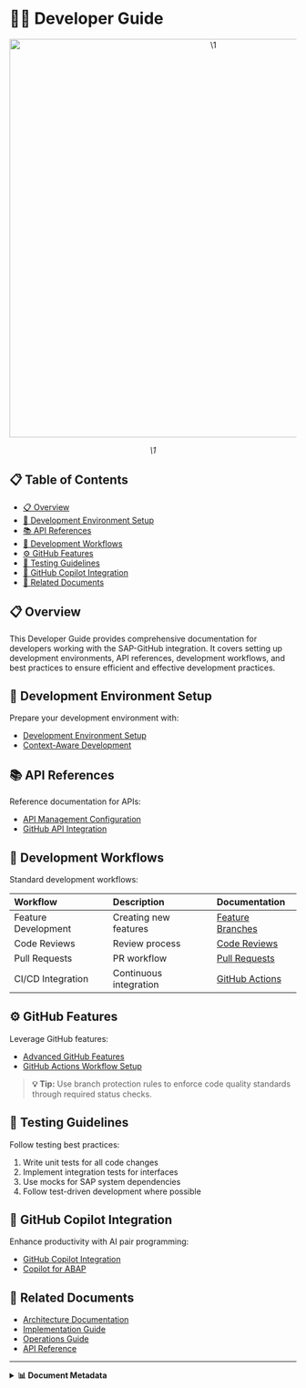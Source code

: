 # 👨‍💻 Developer Guide

<div align="center" class="svg-container">
  <!-- Using both object and img as fallback for maximum compatibility -->
  <object type="image/svg+xml" data="\1" style="width: 700px; max-width: 100%;" aria-label="\1">
    <img src="\1" alt="\1" width="700" />
  </object>
  
  *\1*
</div>

## 📋 Table of Contents

- [📋 Overview](#-overview)
- [🔧 Development Environment Setup](#-development-environment-setup)
- [📚 API References](#-api-references)
- [🔄 Development Workflows](#-development-workflows)
- [⚙️ GitHub Features](#️-github-features)
- [🧪 Testing Guidelines](#-testing-guidelines)
- [🧠 GitHub Copilot Integration](#-github-copilot-integration)
- [🔗 Related Documents](#-related-documents)

## 📋 Overview

This Developer Guide provides comprehensive documentation for developers working with the SAP-GitHub integration. It covers setting up development environments, API references, development workflows, and best practices to ensure efficient and effective development practices.

## 🔧 Development Environment Setup

Prepare your development environment with:

- [Development Environment Setup](./dev-environment-setup.md)
- [Context-Aware Development](./context-aware-development.md)

## 📚 API References

Reference documentation for APIs:

- [API Management Configuration](./api-management/configuration.md)
- [GitHub API Integration](./github/actions-workflow-setup.md)

## 🔄 Development Workflows

Standard development workflows:

| Workflow | Description | Documentation |
|:---------|:------------|:--------------|
| Feature Development | Creating new features | [Feature Branches](../2-implementation-guide/tutorials/development/feature-branches.md) |
| Code Reviews | Review process | [Code Reviews](../2-implementation-guide/tutorials/development/code-reviews.md) |
| Pull Requests | PR workflow | [Pull Requests](../2-implementation-guide/tutorials/development/pull-requests.md) |
| CI/CD Integration | Continuous integration | [GitHub Actions](../2-implementation-guide/github-setup/workflow-guide.md) |

## ⚙️ GitHub Features

Leverage GitHub features:

- [Advanced GitHub Features](./advanced-github-features.md)
- [GitHub Actions Workflow Setup](./github/actions-workflow-setup.md)

> **💡 Tip:** Use branch protection rules to enforce code quality standards through required status checks.

## 🧪 Testing Guidelines

Follow testing best practices:

1. Write unit tests for all code changes
2. Implement integration tests for interfaces
3. Use mocks for SAP system dependencies
4. Follow test-driven development where possible

## 🧠 GitHub Copilot Integration

Enhance productivity with AI pair programming:

- [GitHub Copilot Integration](./github-copilot-integration.md)
- [Copilot for ABAP](./copilot-for-abap.md)

## 🔗 Related Documents

- [Architecture Documentation](../1-architecture/README.md)
- [Implementation Guide](../2-implementation-guide/README.md)
- [Operations Guide](../4-operations-guide/README.md)
- [API Reference](../5-reference/api-reference/index.md)

---

<details>
<summary><strong>📊 Document Metadata</strong></summary>

- **Last Updated:** 2025-04-07
- **Author:** SAP-GitHub Integration Team
- **Version:** 1.0.0
- **Status:** Published
</details>
